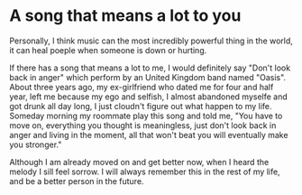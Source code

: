 # A song that means a lot to you

Personally, I think music can the most incredibly powerful thing in the world, it can heal poeple when someone is down or hurting.

If there has a song that means a lot to me, I would definitely say "Don't look back in anger" which perform by an United Kingdom band named "Oasis". About three years ago, my ex-girlfriend who dated me for four and half year, left me because my ego and selfish, I almost abandoned myselfe and got drunk all day long, I just cloudn't figure out what happen to my life. Someday morning my roommate play this song and told me, "You have to move on, everything you thought is meaningless, just don't look back in anger and living in the moment, all that won't beat you will eventually make you stronger."

Although I am already moved on and get better now, when I heard the melody I sill feel sorrow. I will always remember this in the rest of my life, and be a better person in the future.